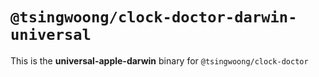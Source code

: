 # `@tsingwoong/clock-doctor-darwin-universal`

This is the **universal-apple-darwin** binary for `@tsingwoong/clock-doctor`
